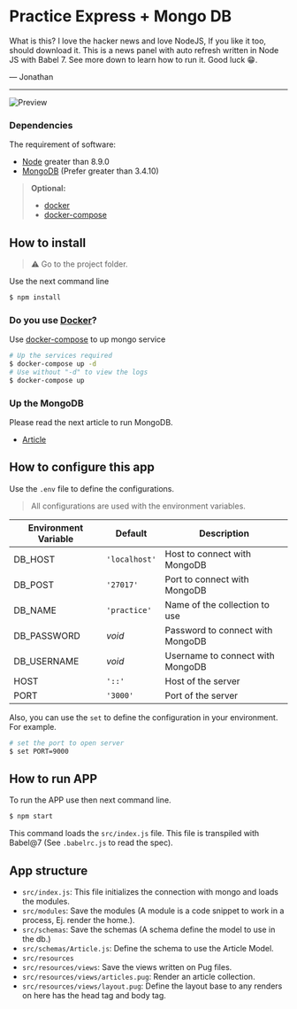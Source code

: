 # Practice Express + Mongo DB

What is this? I love the hacker news and love NodeJS, If you like it too, should download it. This is a news panel with auto refresh written in Node JS with Babel 7. See more down to learn how to run it. Good luck 😁.

— Jonathan

----

![Preview](https://i.imgur.com/JOUDMWT.png)

### Dependencies

The requirement of software:

- [Node](https://nodejs.org/en/) greater than 8.9.0
- [MongoDB](https://www.mongodb.com) (Prefer greater than 3.4.10)

> **Optional:**
>
> - [docker](https://www.docker.com)
> - [docker-compose](https://docs.docker.com/compose)

## How to install

> ⚠ Go to the project folder.

Use the next command line

```bash
$ npm install
```

### Do you use [Docker](https://www.docker.com)?

Use [docker-compose](https://docs.docker.com/compose) to up mongo service

```bash
# Up the services required
$ docker-compose up -d
# Use without "-d" to view the logs
$ docker-compose up
```

### Up the MongoDB

Please read the next article to run MongoDB.

- [Article](https://docs.mongodb.com/manual/tutorial/install-mongodb-on-windows/)


## How to configure this app

Use the `.env` file to define the configurations.

> All configurations are used with the environment variables.

| Environment Variable | Default       | Description                      |
| -------------------- | ------------- | -------------------------------- |
| DB_HOST              | `'localhost'` | Host to connect with MongoDB     |
| DB_POST              | `'27017'`     | Port to connect with MongoDB     |
| DB_NAME              | `'practice'`  | Name of the collection to use    |
| DB_PASSWORD          | _void_        | Password to connect with MongoDB |
| DB_USERNAME          | _void_        | Username to connect with MongoDB |
| HOST                 | `'::'`        | Host of the server               |
| PORT                 | `'3000'`      | Port of the server               |

Also, you can use the `set` to define the configuration in your environment. For example.

```bash
# set the port to open server
$ set PORT=9000
```

## How to run APP

To run the APP use then next command line.

```bash
$ npm start
```

This command loads the `src/index.js` file. This file is transpiled with Babel@7 (See `.babelrc.js` to read the spec).


## App structure

- `src/index.js`: This file initializes the connection with mongo and loads the modules.
- `src/modules`: Save the modules (A module is a code snippet to work in a process, Ej. render the home.).
- `src/schemas`: Save the schemas (A schema define the model to use in the db.)
- `src/schemas/Article.js`: Define the schema to use the Article Model.
- `src/resources`
- `src/resources/views`: Save the views written on Pug files.
- `src/resources/views/articles.pug`: Render an article collection.
- `src/resources/views/layout.pug`: Define the layout base to any renders on here has the head tag and body tag.
